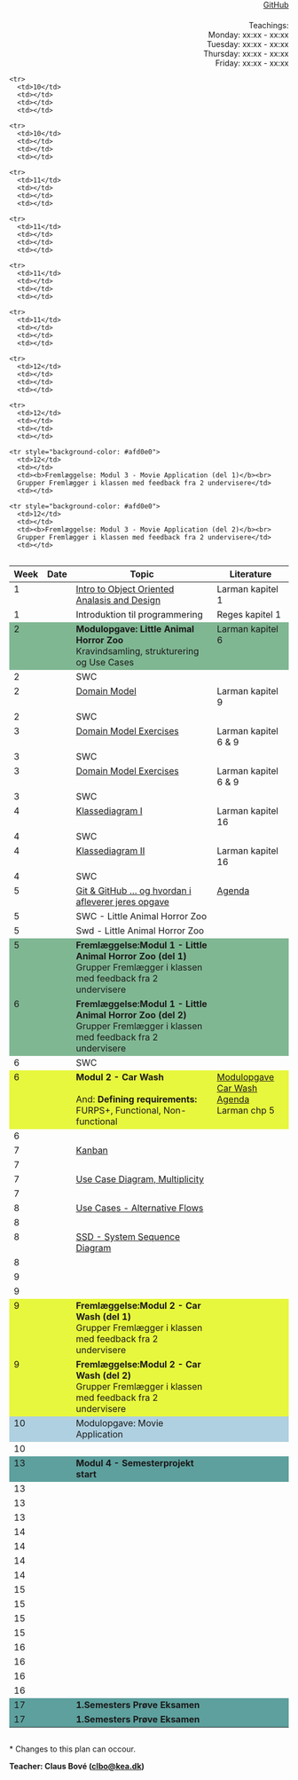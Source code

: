 <head>
  <style> 
    h1:first-of-type {display: none;}
    #github {text-align: right; margin:-50px 0 50px 0}
    #teachings {text-align: right; margin: -30px 0 10px 0}
    #tbl {display: inline-table}
    td {vertical-align: top;}
  </style>
</head>

# Software Design and Construction 1st semester

<div id="github"><a href="https://github.com/keadat1st/">GitHub</a></div>

<div id="teachings">Teachings: <br> Monday: xx:xx - xx:xx <br> Tuesday: xx:xx - xx:xx <br> Thursday: xx:xx - xx:xx <br> Friday: xx:xx - xx:xx</div>

<table id="tbl">
  <thead>
  <tr>
      <th>Week</th>
      <th>Date</th>
      <th>Topic</th>
    <th>Literature</th>
  </tr>
  </thead>
  <tbody>
  <tr>
      <td>1</td>
      <td></td>
      <td>    
        <a href="https://github.com/keadat1st/01_intro_to_Object_Oriented_Analasis_and_Design">Intro to Object Oriented Analasis and Design</a></td>
      <td>Larman kapitel 1</td>
  </tr>
  
  <tr>
      <td>1</td>
      <td></td>
      <td>Introduktion til programmering</td>
      <td>Reges kapitel 1</td>
  </tr>
  
  <tr style="background-color: #80b793">
      <td>2</td>
      <td></td>
      <td>
        <b>Modulopgave: Little Animal Horror Zoo</b><br>
        Kravindsamling, strukturering og Use Cases
      </td>
      <td>
        Larman kapitel 6
      </td>
  </tr>
  
  <tr>
      <td>2</td>
      <td></td>
      <td>SWC</td>
      <td></td>
  </tr>
  
  <tr>
      <td>2</td>
      <td></td>
  <td><a href="https://github.com/keadat1st/05_domain_model">Domain Model</a></td>
      <td>Larman kapitel 9</td>
  </tr>  
  
  <tr>
      <td>2</td>
      <td></td> 
      <td>SWC</td>
      <td></td>
  </tr>

  <tr> 
      <td>3</td>
      <td></td>
  <td><a href="https://github.com/keadat1st/07_domain_model_exercises">Domain Model Exercises</a></td>
      <td>Larman kapitel 6 & 9</td>
  </tr>
  
  <tr>      
      <td>3</td>
      <td></td>
      <td>SWC</td>
      <td></td>
  </tr>

  <tr>
      <td>3</td>
      <td></td>
      <td><a href="https://github.com/keadat1st/09_domain_model_exercises">Domain Model Exercises</a></td>
      <td>Larman kapitel 6 & 9</td>
  </tr>
  
  <tr>
      <td>3</td>
      <td></td>
      <td>SWC</td>
      <td></td>
  </tr>
  
  <tr>
      <td>4</td>
      <td></td>
      <td><a href="https://github.com/keadat1st/11_KlasseDiagram">Klassediagram I</a></td>
      <td>Larman kapitel 16</td>
  </tr>
  <tr>
      <td>4</td>
      <td></td>
      <td>SWC</td>
      <td></td>
  </tr>
  
  <tr>
      <td>4</td>
      <td></td>
      <td><a href="https://github.com/keadat1st/13_KlasseDiagram">Klassediagram II</a></td>
      <td>Larman kapitel 16</td>
  </tr>
  
  <tr>
      <td>4</td>
      <td></td>
      <td>SWC</td>
      <td></td>
  </tr>

  <tr>
      <td>5</td>
      <td></td>
      <td><a href="https://github.com/keadat1st/15_git_github">Git & GitHub … og hvordan i afleverer jeres opgave</a></td>
      <td><a href="https://github.com/keadat1st/15_git_github">Agenda</a></td>
  </tr>
  
  <tr>
      <td>5</td>
      <td></td>
      <td>SWC - Little Animal Horror Zoo</td>
      <td></td>
  </tr>
  
  <tr>
      <td>5</td>
      <td></td>
      <td>Swd - Little Animal Horror Zoo</td>
      <td></td>
  </tr>
 
  <tr style="background-color: #80b793">
      <td>5</td>
      <td></td>
      <td><b>Fremlæggelse:Modul 1 -  Little Animal Horror Zoo (del 1)</b><br>
        Grupper Fremlægger i klassen med feedback fra 2 undervisere</td>
      <td></td>
  </tr>
  <tr style="background-color: #80b793">
      <td>6</td>
      <td></td>
      <td><b>Fremlæggelse:Modul 1 -  Little Animal Horror Zoo  (del 2)</b><br>
        Grupper Fremlægger i klassen med feedback fra 2 undervisere</td>
      <td></td>
  </tr>
  
  <tr>
     <td>6</td>
      <td></td>
      <td>SWC</td>
      <td></td>
  </tr>
  
  <tr style="background-color: #e7f73d">
      <td>6</td>
      <td></td>
  <td><b>Modul 2 - Car Wash</b><br><br>
    And: <b>Defining requirements:</b><br>
    FURPS+, Functional, Non-functional
  </td>
      <td>
        <a href="https://github.com/keadat1st/CarWashManagementSystem">Modulopgave Car Wash</a><br>
        <a href="https://github.com/keadat1st/21_gathering_requirements">Agenda</a><br>
        Larman chp 5
      </td>
  </tr>
  
  <tr>
      <td>6</td>
      <td></td>
      <td></td>
      <td></td>
  </tr>
  
  <tr>
      <td>7</td>
      <td></td>
  <td><a href="https://github.com/keadat1st/23_kanban_board">Kanban</a></td>
      <td></td>
  </tr>
  <tr>
      <td>7</td>
      <td></td>
      <td></td>
      <td></td>
  </tr>
  
  <tr>
      <td>7</td>
      <td></td>
  <td><a href="https://github.com/keadat1st/25_multiplicity_usecaseDiagrammer">Use Case Diagram, Multiplicity</a></td>
      <td></td>
  </tr>
  
  <tr>
     <td>7</td>
      <td></td>
      <td></td>
      <td></td>
  </tr>
  
  <tr>
      <td>8</td>
      <td></td>
      <td><a href="https://github.com/keadat1st/27_Use_Cases_alternative_flows">Use Cases - Alternative Flows</a></td>
      <td></td>
  </tr>
  
  <tr>
      <td>8</td>
      <td></td>
      <td></td>
      <td></td>
  </tr>

  <tr>
      <td>8</td>
      <td></td>
  <td><a href="https://github.com/keadat1st/29_SSD">SSD - System Sequence Diagram</a></td>
      <td></td>
  </tr>
  
  <tr>
      <td>8</td>
      <td></td>
      <td></td>
      <td></td>
  </tr>
  
  <tr>
      <td>9</td>
      <td></td>
      <td></td>
      <td></td>
  </tr>
  
  <tr>
      <td>9</td>
      <td></td>
      <td></td>
      <td></td>
  </tr> 
  <tr style="background-color: #e7f73d">
      <td>9</td>
      <td></td>
  <td><b>Fremlæggelse:Modul 2 - Car Wash  (del 1)</b><br>
          Grupper Fremlægger i klassen med feedback fra 2 undervisere</td>
      <td></td>
  </tr> 
  
  <tr style="background-color: #e7f73d">
      <td>9</td>
      <td></td>
      <td><b>Fremlæggelse:Modul 2 - Car Wash  (del 2)</b><br>
          Grupper Fremlægger i klassen med feedback fra 2 undervisere</td>
      <td></td>
  </tr>
  
  
  <tr style="background-color: #afd0e0">
      <td>10</td>
      <td></td>
      <td>Modulopgave: Movie Application</td>
      <td></td>
  </tr>
  
  <tr>
      <td>10</td>
      <td></td>
      <td></td>
      <td></td>
  </tr>
  
    <tr>
      <td>10</td>
      <td></td>
      <td></td>
      <td></td>
  </tr>
  
    <tr>
      <td>10</td>
      <td></td>
      <td></td>
      <td></td>
  </tr>
  
    <tr>
      <td>11</td>
      <td></td>
      <td></td>
      <td></td>
  </tr>
  
    <tr>
      <td>11</td>
      <td></td>
      <td></td>
      <td></td>
  </tr>
  
    <tr>
      <td>11</td>
      <td></td>
      <td></td>
      <td></td>
  </tr>
  
    <tr>
      <td>11</td>
      <td></td>
      <td></td>
      <td></td>
  </tr>
  
    <tr>
      <td>12</td>
      <td></td>
      <td></td>
      <td></td>
  </tr>
  
    <tr>
      <td>12</td>
      <td></td>
      <td></td>
      <td></td>
  </tr>
  
    <tr style="background-color: #afd0e0">
      <td>12</td>
      <td></td>
      <td><b>Fremlæggelse: Modul 3 - Movie Application (del 1)</b><br>
      Grupper Fremlægger i klassen med feedback fra 2 undervisere</td>
      <td></td>
  </tr>
  
    <tr style="background-color: #afd0e0">
      <td>12</td>
      <td></td>
      <td><b>Fremlæggelse: Modul 3 - Movie Application (del 2)</b><br>
      Grupper Fremlægger i klassen med feedback fra 2 undervisere</td>
      <td></td>
  </tr>
  
  <tr style="background-color: #5da09e">
      <td>13</td>
      <td></td>
      <td><b>Modul 4 - Semesterprojekt start</b></td>
      <td></td>
  </tr>
      <tr>
      <td>13</td>
      <td></td>
      <td></td>
      <td></td>
  </tr>
      <tr>
      <td>13</td>
      <td></td>
      <td></td>
      <td></td>
  </tr>
      <tr>
      <td>13</td>
      <td></td>
      <td></td>
      <td></td>
  </tr>
      <tr>
      <td>14</td>
      <td></td>
      <td></td>
      <td></td>
  </tr>
        <tr>
      <td>14</td>
      <td></td>
      <td></td>
      <td></td>
  </tr>
        <tr>
      <td>14</td>
      <td></td>
      <td></td>
      <td></td>
  </tr>
        <tr>
      <td>14</td>
      <td></td>
      <td></td>
      <td></td>
  </tr>
        <tr>
      <td>15</td>
      <td></td>
      <td></td>
      <td></td>
  </tr>
          <tr>
      <td>15</td>
      <td></td>
      <td></td>
      <td></td>
  </tr>
          <tr>
      <td>15</td>
      <td></td>
      <td></td>
      <td></td>
  </tr>
          <tr>
      <td>15</td>
      <td></td>
      <td></td>
      <td></td>
  </tr>
          <tr>
      <td>16</td>
      <td></td>
      <td></td>
      <td></td>
  </tr>
            <tr>
      <td>16</td>
      <td></td>
      <td></td>
      <td></td>
  </tr>
            <tr>
      <td>16</td>
      <td></td>
      <td></td>
      <td></td>
  </tr>
            <tr>
      <td>16</td>
      <td></td>
      <td></td>
      <td></td>
  </tr>
  <tr style="background-color: #5da09e">
      <td>17</td>
      <td></td>
  <td><b>1.Semesters Prøve Eksamen</b></td>
      <td></td>
  </tr>
  <tr style="background-color: #5da09e">
      <td>17</td>
      <td></td>
      <td><b>1.Semesters Prøve Eksamen</b></td>
      <td></td>
  </tr>
              
  
  </tbody>
</table>
            
\* Changes to this plan can occour. <br>

__Teacher: Claus Bové (clbo@kea.dk)__
